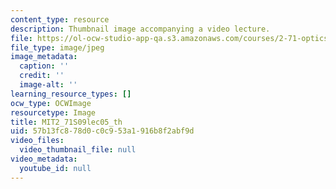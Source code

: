```yaml
---
content_type: resource
description: Thumbnail image accompanying a video lecture.
file: https://ol-ocw-studio-app-qa.s3.amazonaws.com/courses/2-71-optics-spring-2009/57b13fc878d0c0c953a1916b8f2abf9d_MIT2_71S09lec05_th.jpg
file_type: image/jpeg
image_metadata:
  caption: ''
  credit: ''
  image-alt: ''
learning_resource_types: []
ocw_type: OCWImage
resourcetype: Image
title: MIT2_71S09lec05_th
uid: 57b13fc8-78d0-c0c9-53a1-916b8f2abf9d
video_files:
  video_thumbnail_file: null
video_metadata:
  youtube_id: null
---
```

